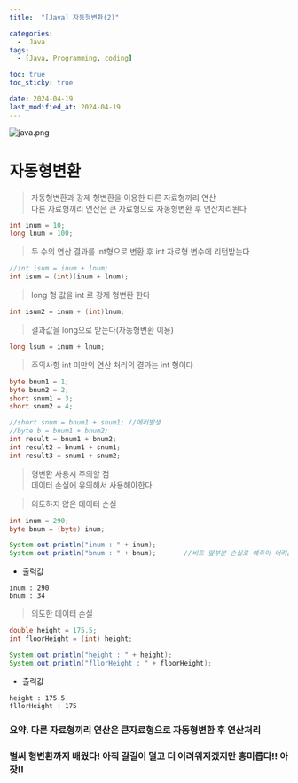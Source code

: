 ```yaml
---
title:  "[Java] 자동형변환(2)" 

categories:
  -  Java
tags:
  - [Java, Programming, coding]

toc: true
toc_sticky: true

date: 2024-04-19
last_modified_at: 2024-04-19
---
```


![java.png](..%2Fassets%2Fimg%2Fjava.png)

# 자동형변환

> 자동형변환과 강제 형변환을 이용한 다른 자료형끼리 연산<br>
> 다른 자료형끼리 연산은 큰 자료형으로 자동형변환 후 연산처리뙨다

~~~java
int inum = 10;
long lnum = 100;
~~~

>  두 수의 연산 결과를 int형으로 변환 후 int 자료형 변수에 리턴받는다

~~~java
//int isum = inum + lnum;
int isum = (int)(inum + lnum);
~~~

> long 형 값을 int 로 강제 형변환 한다

~~~java
int isum2 = inum + (int)lnum;
~~~

> 결과값을 long으로 받는다(자동형변환 이용)

~~~java
long lsum = inum + lnum;
~~~

> 주의사항 int 미만의 연산 처리의 결과는 int 형이다

~~~java
byte bnum1 = 1;
byte bnum2 = 2;
short snum1 = 3;
short snum2 = 4;

//short snum = bnum1 + snum1; //에러발생
//byte b = bnum1 + bnum2;
int result = bnum1 + bnum2;
int result2 = bnum1 + snum1;
int result3 = snum1 + snum2;
~~~

> 형변환 사용시 주의할 점
> <br>데이터 손실에 유의해서 사용해야한다

> 의도하지 않은 데이터 손실 
 
~~~java
int inum = 290;
byte bnum = (byte) inum;

System.out.println("inum : " + inum);
System.out.println("bnum : " + bnum);       //비트 앞부분 손실로 예측이 어려움

~~~

- 출력값

~~~
inum : 290
bnum : 34
~~~

> 의도한 데이터 손실

~~~java
double height = 175.5;
int floorHeight = (int) height;

System.out.println("height : " + height);
System.out.println("fllorHeight : " + floorHeight);
~~~

- 출력값

~~~
height : 175.5
fllorHeight : 175
~~~


### 요약. 다른 자료형끼리 연산은 큰자료형으로 자동형변환 후 연산처리

### 벌써 형변환까지 배웠다! 아직 갈길이 멀고 더 어려워지겠지만 흥미롭다!! 아잣!!

